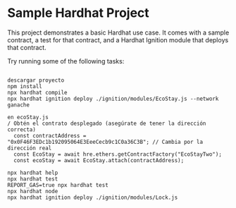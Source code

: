 # Sample Hardhat Project

This project demonstrates a basic Hardhat use case. It comes with a sample contract, a test for that contract, and a Hardhat Ignition module that deploys that contract.

Try running some of the following tasks:

```shell

descargar proyecto
npm install
npx hardhat compile
npx hardhat ignition deploy ./ignition/modules/EcoStay.js --network ganache

en ecoStay.js 
/ Obtén el contrato desplegado (asegúrate de tener la dirección correcta)
  const contractAddress = "0x0F46F3EDc1b192095064E3EeeCecb9c1C0a36C3B"; // Cambia por la dirección real
  const EcoStay = await hre.ethers.getContractFactory("EcoStayTwo");
  const ecoStay = await EcoStay.attach(contractAddress);

npx hardhat help
npx hardhat test
REPORT_GAS=true npx hardhat test
npx hardhat node
npx hardhat ignition deploy ./ignition/modules/Lock.js
```
